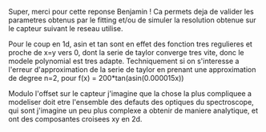 Super, merci pour cette reponse Benjamin !
Ca permets deja de valider les parametres obtenus par le fitting et/ou de simuler la resolution obtenue sur le capteur suivant le reseau utilise.

Pour le coup en 1d, asin et tan sont en effet des fonction tres regulieres et proche de x=y vers 0, dont la serie de taylor converge tres vite, donc le modele polynomial est tres adapte.
Techniquement si on s'interesse a l'erreur d'approximation de la serie de taylor en prenant une approximation de degree n=2, pour f(x) = 200*tan(asin(0.000015x))


Modulo l'offset sur le capteur j'imagine que la chose la plus compliquee a modeliser doit etre l'ensemble des defauts des optiques du spectroscope, qui sont j'imagine un peu plus complexe a obtenir de maniere analytique, et ont des composantes croisees xy en 2d.
